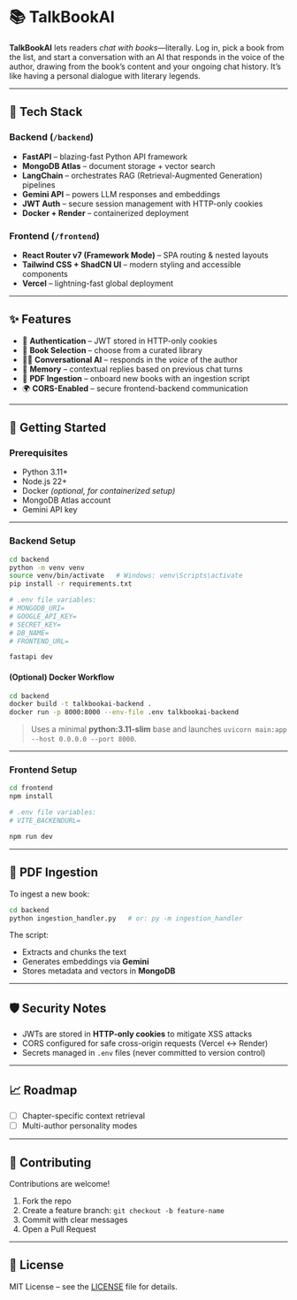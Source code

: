 # 📚 TalkBookAI

**TalkBookAI** lets readers *chat with books*—literally. Log in, pick a book from the list, and start a conversation with an AI that responds in the voice of the author, drawing from the book’s content and your ongoing chat history. It’s like having a personal dialogue with literary legends.

---

## 🧠 Tech Stack

### Backend (`/backend`)

- **FastAPI** – blazing-fast Python API framework  
- **MongoDB Atlas** – document storage + vector search  
- **LangChain** – orchestrates RAG (Retrieval-Augmented Generation) pipelines  
- **Gemini API** – powers LLM responses and embeddings  
- **JWT Auth** – secure session management with HTTP-only cookies  
- **Docker + Render** – containerized deployment  

### Frontend (`/frontend`)

- **React Router v7 (Framework Mode)** – SPA routing & nested layouts  
- **Tailwind CSS + ShadCN UI** – modern styling and accessible components  
- **Vercel** – lightning-fast global deployment  

---

## ✨ Features

- 🔐 **Authentication** – JWT stored in HTTP-only cookies  
- 📖 **Book Selection** – choose from a curated library  
- 🧑‍💬 **Conversational AI** – responds in the *voice* of the author  
- 🧠 **Memory** – contextual replies based on previous chat turns  
- 📄 **PDF Ingestion** – onboard new books with an ingestion script  
- 🌍 **CORS-Enabled** – secure frontend-backend communication  

---

## 🚀 Getting Started

### Prerequisites

- Python 3.11+  
- Node.js 22+  
- Docker *(optional, for containerized setup)*  
- MongoDB Atlas account  
- Gemini API key  

---

### Backend Setup

```bash
cd backend
python -m venv venv
source venv/bin/activate   # Windows: venv\Scripts\activate
pip install -r requirements.txt

# .env file variables:
# MONGODB_URI=
# GOOGLE_API_KEY=
# SECRET_KEY=
# DB_NAME=
# FRONTEND_URL=

fastapi dev
````

#### (Optional) Docker Workflow

```bash
cd backend
docker build -t talkbookai-backend .
docker run -p 8000:8000 --env-file .env talkbookai-backend
```

> Uses a minimal **python:3.11-slim** base and launches `uvicorn main:app --host 0.0.0.0 --port 8000`.

---

### Frontend Setup

```bash
cd frontend
npm install

# .env file variables:
# VITE_BACKENDURL=

npm run dev
```

---

## 🧪 PDF Ingestion

To ingest a new book:

```bash
cd backend
python ingestion_handler.py   # or: py -m ingestion_handler
```

The script:

- Extracts and chunks the text
- Generates embeddings via **Gemini**
- Stores metadata and vectors in **MongoDB**

---

## 🛡️ Security Notes

- JWTs are stored in **HTTP-only cookies** to mitigate XSS attacks
- CORS configured for safe cross-origin requests (Vercel ↔ Render)
- Secrets managed in `.env` files (never committed to version control)

---

## 📈 Roadmap

- [ ] Chapter-specific context retrieval
- [ ] Multi-author personality modes

---

## 🤝 Contributing

Contributions are welcome!

1. Fork the repo
2. Create a feature branch: `git checkout -b feature-name`
3. Commit with clear messages
4. Open a Pull Request

---

## 📄 License

MIT License – see the [LICENSE](LICENSE) file for details.

